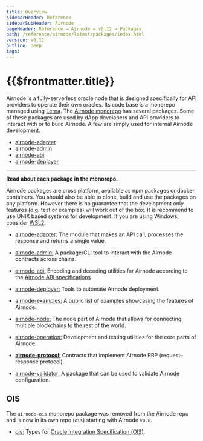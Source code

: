 ```yaml
---
title: Overview
sidebarHeader: Reference
sidebarSubHeader: Airnode
pageHeader: Reference → Airnode → v0.12 → Packages
path: /reference/airnode/latest/packages/index.html
version: v0.12
outline: deep
tags:
---
```


<VersionWarning/>

<PageHeader/>

<SearchHighlight/>

<FlexStartTag/>

# {{$frontmatter.title}}

Airnode is a fully-serverless oracle node that is designed specifically for API
providers to operate their own oracles. Its code base is a monorepo managed
using [Lerna](https://github.com/lerna/lerna). The
[Airnode monorepo](https://github.com/api3dao/airnode/tree/v0.12/packages) has
several packages. Some of these packages are used by dApp developers and API
providers to interact with or to build Airnode. A few are simply used for
internal Airnode development.

- [airnode-adapter](/reference/airnode/latest/packages/adapter.md)
- [airnode-admin](/reference/airnode/latest/packages/admin-cli.md)
- [airnode-abi](/reference/airnode/latest/packages/airnode-abi.md)
- [airnode-deployer](/reference/airnode/latest/packages/deployer.md)

---

**Read about each package in the monorepo.**

Airnode packages are cross platform, available as npm packages or docker
containers. You should also be able to clone, build and use the packages on any
platform. However there is no guarantee that the development only features (e.g.
test or examples) will work out of the box. It is recommend to use UNIX based
systems for development. If you are using Windows, consider
[WSL2](https://docs.microsoft.com/en-us/windows/wsl/install).

- [airnode-adapter:](https://github.com/api3dao/airnode/tree/v0.12/packages/airnode-adapter)
  The module that makes an API call, processes the response and returns a single
  value.

- [airnode-admin:](https://github.com/api3dao/airnode/tree/v0.12/packages/airnode-admin)
  A package/CLI tool to interact with the Airnode contracts across chains.

- [airnode-abi:](https://github.com/api3dao/airnode/tree/v0.12/packages/airnode-abi)
  Encoding and decoding utilities for Airnode according to the
  [Airnode ABI specifications](/reference/airnode/latest/specifications/airnode-abi.md).

- [airnode-deployer:](https://github.com/api3dao/airnode/tree/v0.12/packages/airnode-deployer)
  Tools to automate Airnode deployment.

- [airnode-examples:](https://github.com/api3dao/airnode/tree/v0.12/packages/airnode-examples)
  A public list of examples showcasing the features of Airnode.

- [airnode-node:](https://github.com/api3dao/airnode/tree/v0.12/packages/airnode-node)
  The node part of Airnode that allows for connecting multiple blockchains to
  the rest of the world.

- [airnode-operation:](https://github.com/api3dao/airnode/tree/v0.12/packages/airnode-operation)
  Development and testing utilities for the core parts of Airnode.

- [**airnode-protocol**:](https://github.com/api3dao/airnode/tree/v0.12/packages/airnode-protocol)
  Contracts that implement Airnode RRP (request–response protocol).

- [airnode-validator:](https://github.com/api3dao/airnode/tree/v0.12/packages/airnode-validator)
  A package that can be used to validate Airnode configuration.

## OIS

The `airnode-ois` monorepo package was removed from the Airnode repo and is now
in its own repo (`ois`) starting with Airnode `v0.8`.

- [ois:](https://github.com/api3dao/ois/tree/v2.0.0) Types for
  [Oracle Integration Specification (OIS)](/reference/ois/latest/specification.md).

<FlexEndTag/>
